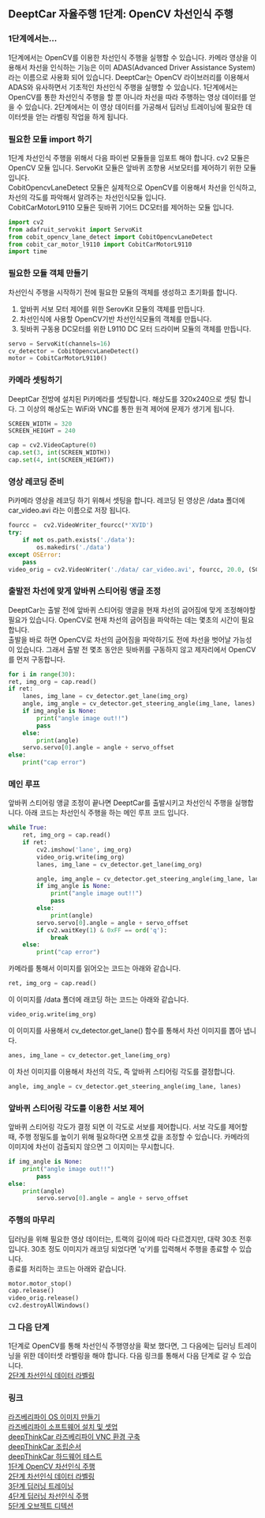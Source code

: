 
## DeeptCar 자율주행 1단계: OpenCV 차선인식 주행  

### 1단계에서는...
1단계에서는 OpenCV를 이용한 차선인식 주행을 실행할 수 있습니다. 카메라 영상을 이용해서 차선을 인식하는 기능은 이미 ADAS(Advanced Driver Assistance System)라는 이름으로 사용화 되어 있습니다. DeeptCar는 OpenCV 라이브러리를 이용해서 ADAS와 유사하면서 기초적인 차선인식 주행을 실행할 수 있습니다. 1단계에서는 OpenCV를 통한 차선인식 주행을 할 뿐 아니라 차선을 따라 주행하는 영상 데이터를 얻을 수 있습니다. 2단계에서는 이 영상 데이터를 가공해서 딥러닝 트레이닝에 필요한 데이터셋을 얻는 라벨링 작업을 하게 됩니다. 

### 필요한 모듈 import 하기 
1단계 차선인식 주행을 위해서 다음 파이썬 모듈들을 임포트 해야 합니다. cv2 모듈은 OpenCV 모듈 입니다. ServoKit 모듈은 앞바퀴 조향용 서보모터를 제어하기 위한 모듈 입니다.     
CobitOpencvLaneDetect 모듈은 실제적으로 OpenCV를 이용해서 차선을 인식하고, 차선의 각도를 파악해서 알려주는 차선인식모듈 입니다.     
CobitCarMotorL9110 모듈은 뒷바퀴 기어드 DC모터를 제어하는 모듈 입니다. 

```python
import cv2
from adafruit_servokit import ServoKit
from cobit_opencv_lane_detect import CobitOpencvLaneDetect
from cobit_car_motor_l9110 import CobitCarMotorL9110
import time 
```

### 필요한 모듈 객체 만들기 
차선인식 주행을 시작하기 전에 필요한 모듈의 객체를 생성하고 초기화를 합니다. 
1. 앞바퀴 서보 모터 제어를 위한 SerovKit 모듈의 객체를 만듭니다. 
2. 차선인식에 사용할 OpenCV기반 차선인식모듈의 객체를 만듭니다. 
3. 뒷바퀴 구동용 DC모터를 위한 L9110 DC 모터 드라이버 모듈의 객체를 만듭니다. 

```python
servo = ServoKit(channels=16)
cv_detector = CobitOpencvLaneDetect()
motor = CobitCarMotorL9110()
```

### 카메라 셋팅하기 
DeeptCar 전방에 설치된 Pi카메라를 셋팅합니다. 해상도를 320x240으로 셋팅 합니다. 그 이상의 해상도는 WiFi와 VNC를 통한 원격 제어에 문제가 생기게 됩니다. 

```python
SCREEN_WIDTH = 320
SCREEN_HEIGHT = 240

cap = cv2.VideoCapture(0)
cap.set(3, int(SCREEN_WIDTH))
cap.set(4, int(SCREEN_HEIGHT))
```

### 영상 레코딩 준비
Pi카메라 영상을 레코딩 하기 위해서 셋팅을 합니다. 레코딩 된 영상은 /data 폴더에 car_video.avi 라는 이름으로 저장 됩니다. 

```python
fourcc =  cv2.VideoWriter_fourcc(*'XVID')
try:
    if not os.path.exists('./data'):
        os.makedirs('./data')
except OSError:
    pass
video_orig = cv2.VideoWriter('./data/ car_video.avi', fourcc, 20.0, (SCREEN_WIDTH, SCREEN_HEIGHT))
```
### 출발전 차선에 맞게 앞바퀴 스티어링 앵글 조정 
DeeptCar는 출발 전에 앞바퀴 스티어링 앵글을 현재 차선의 굽어짐에 맞게 조정해야할 필요가 있습니다. OpenCV로 현재 차선의 굽어짐을 파악하는 데는 몇초의 시간이 필요합니다.    
출발을 바로 하면 OpenCV로 차선의 굽어짐을 파악하기도 전에 차선을 벗어날 가능성이 있습니다. 그래서 출발 전 몇초 동안은 뒷바퀴를 구동하지 않고 제자리에서 OpenCV를 먼저 구동합니다.    

```python
for i in range(30):
ret, img_org = cap.read()
if ret:
    lanes, img_lane = cv_detector.get_lane(img_org)
    angle, img_angle = cv_detector.get_steering_angle(img_lane, lanes)
    if img_angle is None:
        print("angle image out!!")
	    pass
    else:
        print(angle)
	servo.servo[0].angle = angle + servo_offset			
else:
    print("cap error")
```
		
###  메인 루프 
앞바퀴 스티어링 앵글 조정이 끝나면 DeeptCar를 출발시키고 차선인식 주행을 실행합니다. 아래 코드는 차선인식 주행을 하는 메인 루프 코드 입니다.  

```python
while True:
    ret, img_org = cap.read()
    if ret:
        cv2.imshow('lane', img_org)
        video_orig.write(img_org)
        lanes, img_lane = cv_detector.get_lane(img_org)

        angle, img_angle = cv_detector.get_steering_angle(img_lane, lanes)
        if img_angle is None:
            print("angle image out!!")
            pass
        else:
            print(angle)
        servo.servo[0].angle = angle + servo_offset
        if cv2.waitKey(1) & 0xFF == ord('q'):
            break
    else:
        print("cap error")
```

카메라를 통해서 이미지를 읽어오는 코드는 아래와 같습니다. 
```python
ret, img_org = cap.read()
```
이 이미지를 /data 폴더에 래코딩 하는 코드는 아래와 같습니다. 
```python
video_orig.write(img_org)
```
이 이미지를 사용해서 cv_detector.get_lane() 함수를 통해서 차선 이미지를 뽑아 냅니다. 
```python
anes, img_lane = cv_detector.get_lane(img_org)
```
이 차선 이미지를 이용해서 차선의 각도, 즉 앞바퀴 스티어링 각도를 결정합니다. 
```python
angle, img_angle = cv_detector.get_steering_angle(img_lane, lanes)
```
### 앞바퀴 스티어링 각도를 이용한 서보 제어 
앞바퀴 스티어링 각도가 결정 되면 이 각도로 서보를 제어합니다. 서보 각도를 제어할 때, 주행 정밀도를 높이기 위해 필요하다면 오프셋 값을 조정할 수 있습니다.
카메라의 이미지에 차선이 검출되지 않으면 그 이지미는 무시합니다. 
```python
if img_angle is None:
    print("angle image out!!")
        pass
else:
    print(angle)
        servo.servo[0].angle = angle + servo_offset
```

### 주행의 마무리 
딥러닝을 위해 필요한 영상 데이터는, 트랙의 길이에 따라 다르겠지만, 대략 30초 전후 입니다. 30초 정도 이미지가 래코딩 되었다면 'q'키를 입력해서 주행을 종료할 수 있습니다.    
종료를 처리하는 코드는 아래와 같습니다. 
```python
motor.motor_stop()
cap.release()
video_orig.release()
cv2.destroyAllWindows() 
```

### 그 다음 단계 
1단계로 OpenCV를 통해 차선인식 주행영상을 확보 했다면, 그 다음에는 딥러닝 트레이닝을 위한 데이터셋 라벨링을 해야 합니다. 
다음 링크를 통해서 다음 단계로 갈 수 있습니다.    
[2단계 차선인식 데이터 라벨링](https://cobit-git.github.io/deepThinkCar_doc/step_2)   

### 링크
[라즈베리파이 OS 이미지 만들기](https://cobit-git.github.io/deepThinkCar_doc/os)    
[라즈베리파이 소프트웨어 설치 및 셋업](https://cobit-git.github.io/deepThinkCar_doc/setup)   
[deepThinkCar 라즈베리파이 VNC 환경 구축](https://cobit-git.github.io/deepThinkCar_doc/vnc)   
[deepThinkCar 조립순서](https://cobit-git.github.io/deepThinkCar_doc/assembly)    
[deepThinkCar 하드웨어 테스트](https://cobit-git.github.io/deepThinkCar_doc/hardware)   
[1단계 OpenCV 차선인식 주행](https://cobit-git.github.io/deepThinkCar_doc/step_1)   
[2단계 차선인식 데이터 라벨링](https://cobit-git.github.io/deepThinkCar_doc/step_2)   
[3단계 딥러닝 트레이닝](https://cobit-git.github.io/deepThinkCar_doc/step_3)   
[4단계 딥러닝 차선인식 주행](https://cobit-git.github.io/deepThinkCar_doc/step_4)      
[5단계 오브젝트 디텍션](https://cobit-git.github.io/deepThinkCar_doc/step_5)






